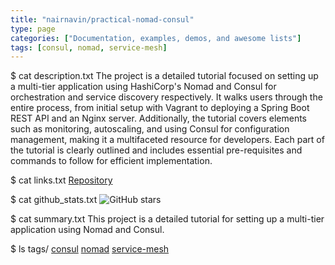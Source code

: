 ```yaml
---
title: "nairnavin/practical-nomad-consul"
type: page
categories: ["Documentation, examples, demos, and awesome lists"]
tags: [consul, nomad, service-mesh]
---
```


$ cat description.txt
The project is a detailed tutorial focused on setting up a multi-tier application using HashiCorp's Nomad and Consul for orchestration and service discovery respectively. It walks users through the entire process, from initial setup with Vagrant to deploying a Spring Boot REST API and an Nginx server. Additionally, the tutorial covers elements such as monitoring, autoscaling, and using Consul for configuration management, making it a multifaceted resource for developers. Each part of the tutorial is clearly outlined and includes essential pre-requisites and commands to follow for efficient implementation.

$ cat links.txt
[Repository](https://github.com/nairnavin/practical-nomad-consul)

$ cat github_stats.txt
![GitHub stars](https://img.shields.io/github/stars/nairnavin/practical-nomad-consul?style=social)


$ cat summary.txt
This project is a detailed tutorial for setting up a multi-tier application using Nomad and Consul.


$ ls tags/
[consul](/tags/consul/)
[nomad](/tags/nomad/)
[service-mesh](/tags/service-mesh/)

